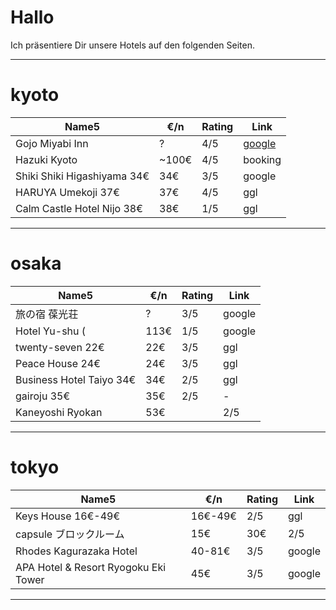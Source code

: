 # Hallo

Ich präsentiere Dir unsere Hotels auf den folgenden Seiten.

---
# kyoto
| Name5 |	€/n |	Rating	| Link |
| ---- |	---- | ---- | ---- |
| Gojo Miyabi Inn |	? |	4/5 | 	[google](https://www.google.com/travel/hotels/s/t4pVPboKh2hmvPbCA) |
| Hazuki Kyoto | 	~100€ | 	4/5	| booking | 
| Shiki Shiki Higashiyama 34€	| 34€	| 3/5	| google	| 
| HARUYA Umekoji 37€		| 37€		| 4/5		| ggl	| 
| Calm Castle Hotel Nijo 38€		| 38€		| 1/5		| ggl

--- 

# osaka
| Name5 |	€/n |	Rating	| Link |
| ---- |	---- | ---- | ---- | 
 | 旅の宿 葆光荘	 | ?	 | 3/5 | 	google | 
 | Hotel Yu-shu ( | 	113€	 | 1/5	 | google | 
 | twenty-seven 22€	 | 22€	 | 3/5	 | ggl | 
 | Peace House 24€	 | 24€	 | 3/5 | 	ggl | 
 | Business Hotel Taiyo 34€	 | 34€ | 	2/5	 | ggl | 
 | gairoju 35€	 | 35€	 | 2/5	 | - | 
 | Kaneyoshi Ryokan	 | 53€ |  | 	2/5 | 	google | 

---

# tokyo
| Name5 |	€/n |	Rating	| Link |
| ---- |	---- | ---- | ---- | 
 | Keys House  16€-49€	 | 16€-49€	 | 2/5	 | ggl | 
 | capsule ブロックルーム  | 15€	 | 30€	 | 2/5	 | ggl | 
 | Rhodes Kagurazaka Hotel | 	40-81€ | 	3/5	 | google | 
 | APA Hotel & Resort Ryogoku Eki Tower	 | 45€ | 	3/5 | 	google |
  

  --- 

